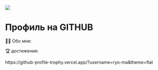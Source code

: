 <div id= "badges" aling = "center">
  <a href = "https://vk.com/lilmuil"> 
</a>
  <a href ="https://mail.google.com/mail/u/0/#inbox" >
    <img src = "https://img.shields.io/badge/EMAIl-red?style=for-the-badge&logo=Gmail&logoColor=white" alt»"VK Badge"/">
  </a>
</div>
<div id= "viewport" aling = "center">
<img src = "https://irtuganova.com/ghpvc/Alishkatuk = rompersStomper&style=flag-squar&color=blue" alt=""/>
</div>

<h1> Профиль на GITHUB </h1>
</div>
🙇‍♀️ Обо мне:


🏆 достижения:


<div>
  <img src = "https://github.com/ryo-ma/github-profile-trophy.vercel username=Alishkatuk" alt=""/>
<div>
 https://github-profile-trophy.vercel.app/?username=ryo-ma&theme=flat

